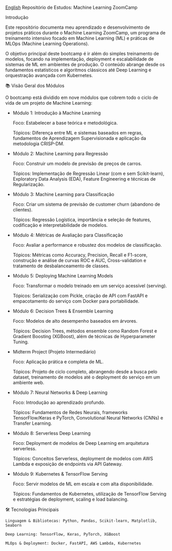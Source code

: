 [English](Readme.en.md) 
Repositório de Estudos: Machine Learning ZoomCamp

Introdução

Este repositório documenta meu aprendizado e desenvolvimento de projetos práticos durante o Machine Learning ZoomCamp, um programa de treinamento intensivo focado em Machine Learning (ML) e práticas de MLOps (Machine Learning Operations).

O objetivo principal deste bootcamp é ir além do simples treinamento de modelos, focando na implementação, deployment e escalabilidade de sistemas de ML em ambientes de produção. O conteúdo abrange desde os fundamentos estatísticos e algoritmos clássicos até Deep Learning e orquestração avançada com Kubernetes.

📚 Visão Geral dos Módulos

O bootcamp está dividido em nove módulos que cobrem todo o ciclo de vida de um projeto de Machine Learning:

- Módulo 1: Introdução à Machine Learning

    Foco: Estabelecer a base teórica e metodológica.

    Tópicos: Diferença entre ML e sistemas baseados em regras, fundamentos de Aprendizagem Supervisionada e aplicação da metodologia CRISP-DM.

- Módulo 2: Machine Learning para Regressão

    Foco: Construir um modelo de previsão de preços de carros.

    Tópicos: Implementação de Regressão Linear (com e sem Scikit-learn), Exploratory Data Analysis (EDA), Feature Engineering e técnicas de Regularização.

- Módulo 3: Machine Learning para Classificação

    Foco: Criar um sistema de previsão de customer churn (abandono de clientes).

    Tópicos: Regressão Logística, importância e seleção de features, codificação e interpretabilidade de modelos.

- Módulo 4: Métricas de Avaliação para Classificação

    Foco: Avaliar a performance e robustez dos modelos de classificação.

    Tópicos: Métricas como Accuracy, Precision, Recall e F1-score, construção e análise de curvas ROC e AUC, Cross-validation e tratamento de desbalanceamento de classes.

- Módulo 5: Deploying Machine Learning Models

    Foco: Transformar o modelo treinado em um serviço acessível (serving).

    Tópicos: Serialização com Pickle, criação de API com FastAPI e empacotamento do serviço com Docker para portabilidade.

- Módulo 6: Decision Trees & Ensemble Learning

    Foco: Modelos de alto desempenho baseados em árvores.

    Tópicos: Decision Trees, métodos ensemble como Random Forest e Gradient Boosting (XGBoost), além de técnicas de Hyperparameter Tuning.

- Midterm Project (Projeto Intermediário)

    Foco: Aplicação prática e completa de ML.

    Tópicos: Projeto de ciclo completo, abrangendo desde a busca pelo dataset, treinamento de modelos até o deployment do serviço em um ambiente web.

- Módulo 7: Neural Networks & Deep Learning

    Foco: Introdução ao aprendizado profundo.

    Tópicos: Fundamentos de Redes Neurais, frameworks TensorFlow/Keras e PyTorch, Convolutional Neural Networks (CNNs) e Transfer Learning.

- Módulo 8: Serverless Deep Learning

    Foco: Deployment de modelos de Deep Learning em arquitetura serverless.

    Tópicos: Conceitos Serverless, deployment de modelos com AWS Lambda e exposição de endpoints via API Gateway.

- Módulo 9: Kubernetes & TensorFlow Serving

    Foco: Servir modelos de ML em escala e com alta disponibilidade.

    Tópicos: Fundamentos de Kubernetes, utilização de TensorFlow Serving e estratégias de deployment, scaling e load balancing.

🛠️ Tecnologias Principais

    Linguagem & Bibliotecas: Python, Pandas, Scikit-learn, Matplotlib, Seaborn

    Deep Learning: TensorFlow, Keras, PyTorch, XGBoost

    MLOps & Deployment: Docker, FastAPI, AWS Lambda, Kubernetes
